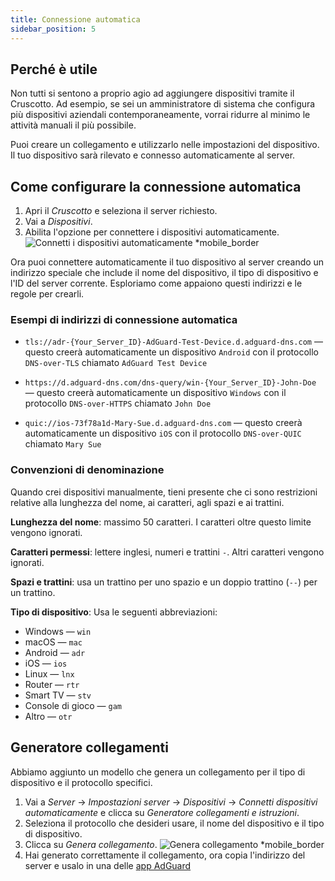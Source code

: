 ```yaml
---
title: Connessione automatica
sidebar_position: 5
---
```


## Perché è utile

Non tutti si sentono a proprio agio ad aggiungere dispositivi tramite il Cruscotto. Ad esempio, se sei un amministratore di sistema che configura più dispositivi aziendali contemporaneamente, vorrai ridurre al minimo le attività manuali il più possibile.

Puoi creare un collegamento e utilizzarlo nelle impostazioni del dispositivo. Il tuo dispositivo sarà rilevato e connesso automaticamente al server.

## Come configurare la connessione automatica

1. Apri il _Cruscotto_ e seleziona il server richiesto.
2. Vai a _Dispositivi_.
3. Abilita l'opzione per connettere i dispositivi automaticamente.
   ![Connetti i dispositivi automaticamente \*mobile\_border](https://cdn.adtidy.org/content/kb/dns/private/new_dns/connect/automatically_step4.png)

Ora puoi connettere automaticamente il tuo dispositivo al server creando un indirizzo speciale che include il nome del dispositivo, il tipo di dispositivo e l'ID del server corrente. Esploriamo come appaiono questi indirizzi e le regole per crearli.

### Esempi di indirizzi di connessione automatica

- `tls://adr-{Your_Server_ID}-AdGuard-Test-Device.d.adguard-dns.com` — questo creerà automaticamente un dispositivo `Android` con il protocollo `DNS-over-TLS` chiamato `AdGuard Test Device`

- `https://d.adguard-dns.com/dns-query/win-{Your_Server_ID}-John-Doe` — questo creerà automaticamente un dispositivo `Windows` con il protocollo `DNS-over-HTTPS` chiamato `John Doe`

- `quic://ios-73f78a1d-Mary-Sue.d.adguard-dns.com` — questo creerà automaticamente un dispositivo `iOS` con il protocollo `DNS-over-QUIC` chiamato `Mary Sue`

### Convenzioni di denominazione

Quando crei dispositivi manualmente, tieni presente che ci sono restrizioni relative alla lunghezza del nome, ai caratteri, agli spazi e ai trattini.

**Lunghezza del nome**: massimo 50 caratteri. I caratteri oltre questo limite vengono ignorati.

**Caratteri permessi**: lettere inglesi, numeri e trattini `-`. Altri caratteri vengono ignorati.

**Spazi e trattini**: usa un trattino per uno spazio e un doppio trattino (`--`) per un trattino.

**Tipo di dispositivo**: Usa le seguenti abbreviazioni:

- Windows — `win`
- macOS — `mac`
- Android — `adr`
- iOS — `ios`
- Linux — `lnx`
- Router — `rtr`
- Smart TV — `stv`
- Console di gioco — `gam`
- Altro — `otr`

## Generatore collegamenti

Abbiamo aggiunto un modello che genera un collegamento per il tipo di dispositivo e il protocollo specifici.

1. Vai a _Server_ → _Impostazioni server_ → _Dispositivi_ → _Connetti dispositivi automaticamente_ e clicca su _Generatore collegamenti e istruzioni_.
2. Seleziona il protocollo che desideri usare, il nome del dispositivo e il tipo di dispositivo.
3. Clicca su _Genera collegamento_.
   ![Genera collegamento \*mobile\_border](https://cdn.adtidy.org/content/kb/dns/private/new_dns/connect/automatically_step7.png)
4. Hai generato correttamente il collegamento, ora copia l'indirizzo del server e usalo in una delle [app AdGuard](https://adguard.com/welcome.html)

